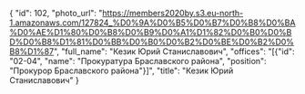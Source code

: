 {
    "id": 102,
    "photo_url": "https://members2020by.s3.eu-north-1.amazonaws.com/127824_%D0%9A%D0%B5%D0%B7%D0%B8%D0%BA%D0%AE%D1%80%D0%B8%D0%B9%D0%A1%D1%82%D0%B0%D0%BD%D0%B8%D1%81%D0%BB%D0%B0%D0%B2%D0%BE%D0%B2%D0%B8%D1%87",
    "full_name": "Кезик Юрий Станиславович",
    "offices": "[{\"id\": \"02-04\", \"name\": \"Прокуратура Браславского района\", \"position\": \"Прокурор Браславского района\"}]",
    "title": "Кезик Юрий Станиславович"
}